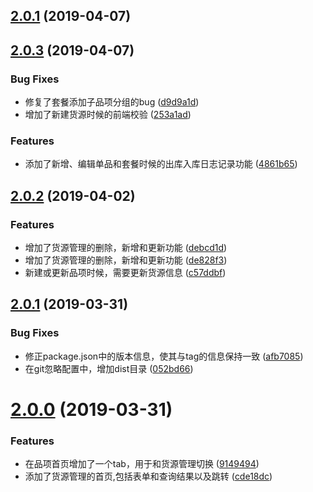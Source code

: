 <a name="2.0.1"></a>
## [2.0.1](https://github.com/copperdale/meiye/compare/2.0.3...2.0.1) (2019-04-07)



<a name="2.0.3"></a>
## [2.0.3](https://github.com/copperdale/meiye/compare/2.0.2...2.0.3) (2019-04-07)


### Bug Fixes

* 修复了套餐添加子品项分组的bug ([d9d9a1d](https://github.com/copperdale/meiye/commit/d9d9a1d))
* 增加了新建货源时候的前端校验 ([253a1ad](https://github.com/copperdale/meiye/commit/253a1ad))


### Features

* 添加了新增、编辑单品和套餐时候的出库入库日志记录功能 ([4861b65](https://github.com/copperdale/meiye/commit/4861b65))



<a name="2.0.2"></a>
## [2.0.2](https://github.com/copperdale/meiye/compare/2.0.1...2.0.2) (2019-04-02)


### Features

* 增加了货源管理的删除，新增和更新功能 ([debcd1d](https://github.com/copperdale/meiye/commit/debcd1d))
* 增加了货源管理的删除，新增和更新功能 ([de828f3](https://github.com/copperdale/meiye/commit/de828f3))
* 新建或更新品项时候，需要更新货源信息 ([c57ddbf](https://github.com/copperdale/meiye/commit/c57ddbf))



<a name="2.0.1"></a>
## [2.0.1](https://github.com/copperdale/meiye/compare/2.0.0...2.0.1) (2019-03-31)


### Bug Fixes

* 修正package.json中的版本信息，使其与tag的信息保持一致 ([afb7085](https://github.com/copperdale/meiye/commit/afb7085))
* 在git忽略配置中，增加dist目录 ([052bd66](https://github.com/copperdale/meiye/commit/052bd66))



<a name="2.0.0"></a>
# [2.0.0](https://github.com/copperdale/meiye/compare/9149494...2.0.0) (2019-03-31)


### Features

* 在品项首页增加了一个tab，用于和货源管理切换 ([9149494](https://github.com/copperdale/meiye/commit/9149494))
* 添加了货源管理的首页,包括表单和查询结果以及跳转 ([cde18dc](https://github.com/copperdale/meiye/commit/cde18dc))



